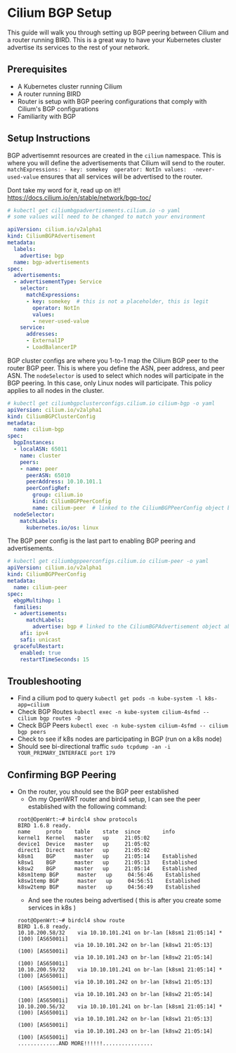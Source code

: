 # Cilium BGP Setup
This guide will walk you through setting up BGP peering between Cilium and a router running BIRD.  This is a great way to have your Kubernetes cluster advertise its services to the rest of your network.

## Prerequisites
- A Kubernetes cluster running Cilium
- A router running BIRD
- Router is setup with BGP peering configurations that comply with Cilium's BGP configurations
- Familiarity with BGP

## Setup Instructions
BGP advertisemnt resources are created in the `cilium` namespace.  This is where you will define the advertisements that Cilium will send to the router. `matchExpressions: - key: somekey  operator: NotIn values:  -never-used-value` ensures that all services will be advertised to the router.  

Dont take my word for it, read up on it!!  https://docs.cilium.io/en/stable/network/bgp-toc/

```yaml
# kubectl get ciliumbgpadvertisements.cilium.io -o yaml
# some values will need to be changed to match your environment

apiVersion: cilium.io/v2alpha1
kind: CiliumBGPAdvertisement
metadata:
  labels:
    advertise: bgp
  name: bgp-advertisements
spec:
  advertisements:
  - advertisementType: Service
    selector:
      matchExpressions:
      - key: somekey  # this is not a placeholder, this is legit
        operator: NotIn
        values:
        - never-used-value
    service:
      addresses:
      - ExternalIP
      - LoadBalancerIP

```

BGP cluster configs are where you 1-to-1 map the Cilium BGP peer to the router BGP peer.  This is where you define the ASN, peer address, and peer ASN.  The `nodeSelector` is used to select which nodes will participate in the BGP peering.  In this case, only Linux nodes will participate.  This policy applies to all nodes in the cluster.
```yaml
# kubectl get ciliumbgpclusterconfigs.cilium.io cilium-bgp -o yaml
apiVersion: cilium.io/v2alpha1
kind: CiliumBGPClusterConfig
metadata:
  name: cilium-bgp
spec:
  bgpInstances:
  - localASN: 65011
    name: cluster
    peers:
    - name: peer
      peerASN: 65010
      peerAddress: 10.10.101.1
      peerConfigRef:
        group: cilium.io
        kind: CiliumBGPPeerConfig
        name: cilium-peer  # linked to the CiliumBGPPeerConfig object below
  nodeSelector:
    matchLabels:
      kubernetes.io/os: linux
```

The BGP peer config is the last part to enabling BGP peering and advertisements.  
```yaml
# kubectl get ciliumbgppeerconfigs.cilium.io cilium-peer -o yaml
apiVersion: cilium.io/v2alpha1
kind: CiliumBGPPeerConfig
metadata:
  name: cilium-peer
spec:
  ebgpMultihop: 1
  families:
  - advertisements:
      matchLabels:
        advertise: bgp # linked to the CiliumBGPAdvertisement object above
    afi: ipv4
    safi: unicast
  gracefulRestart:
    enabled: true
    restartTimeSeconds: 15
```

## Troubleshooting
- Find a cilium pod to query
`kubectl get pods -n kube-system -l k8s-app=cilium`
- Check BGP Routes
`kubectl exec -n kube-system cilium-4sfmd -- cilium bgp routes -D`
- Check BGP Peers
`kubectl exec -n kube-system cilium-4sfmd -- cilium bgp peers`
- Check to see if k8s nodes are participating in BGP (run on a k8s node)
- Should see bi-directional traffic
`sudo tcpdump -an -i YOUR_PRIMARY_INTERFACE port 179`

## Confirming BGP Peering

- On the router, you should see the BGP peer established
  - On my OpenWRT router and bird4 setup, I can see the peer established with the following command:
  ```
  root@OpenWrt:~# birdcl4 show protocols
  BIRD 1.6.8 ready.
  name     proto    table    state  since       info
  kernel1  Kernel   master   up     21:05:02
  device1  Device   master   up     21:05:02
  direct1  Direct   master   up     21:05:02
  k8sm1    BGP      master   up     21:05:14    Established
  k8sw1    BGP      master   up     21:05:13    Established
  k8sw2    BGP      master   up     21:05:14    Established
  k8sm1temp BGP      master   up     04:56:46    Established
  k8sw1temp BGP      master   up     04:56:51    Established
  k8sw2temp BGP      master   up     04:56:49    Established
  ```
  - And see the routes being advertised ( this is after you create some services in k8s )
  ```
  root@OpenWrt:~# birdcl4 show route
  BIRD 1.6.8 ready.
  10.10.200.58/32    via 10.10.101.241 on br-lan [k8sm1 21:05:14] * (100) [AS65001i]
                    via 10.10.101.242 on br-lan [k8sw1 21:05:13] (100) [AS65001i]
                    via 10.10.101.243 on br-lan [k8sw2 21:05:14] (100) [AS65001i]
  10.10.200.59/32    via 10.10.101.241 on br-lan [k8sm1 21:05:14] * (100) [AS65001i]
                    via 10.10.101.242 on br-lan [k8sw1 21:05:13] (100) [AS65001i]
                    via 10.10.101.243 on br-lan [k8sw2 21:05:14] (100) [AS65001i]
  10.10.200.56/32    via 10.10.101.241 on br-lan [k8sm1 21:05:14] * (100) [AS65001i]
                    via 10.10.101.242 on br-lan [k8sw1 21:05:13] (100) [AS65001i]
                    via 10.10.101.243 on br-lan [k8sw2 21:05:14] (100) [AS65001i]
  .............AND MORE!!!!!!................
  ```